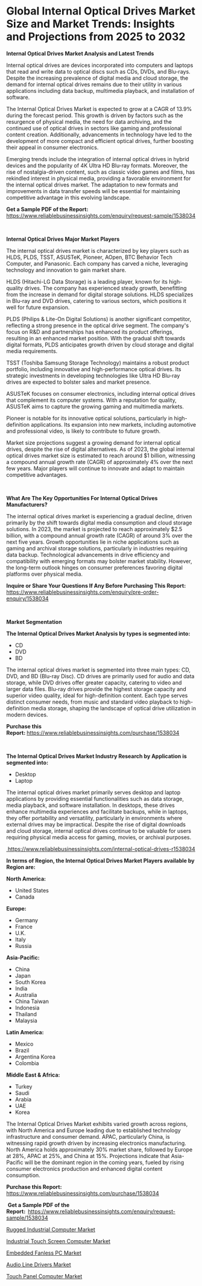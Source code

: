 <p><h1>Global Internal Optical Drives Market Size and Market Trends: Insights and Projections from 2025 to 2032</h1></p><p><strong>Internal Optical Drives Market Analysis and Latest Trends</strong></p>
<p><p>Internal optical drives are devices incorporated into computers and laptops that read and write data to optical discs such as CDs, DVDs, and Blu-rays. Despite the increasing prevalence of digital media and cloud storage, the demand for internal optical drives remains due to their utility in various applications including data backup, multimedia playback, and installation of software.</p><p>The Internal Optical Drives Market is expected to grow at a CAGR of 13.9% during the forecast period. This growth is driven by factors such as the resurgence of physical media, the need for data archiving, and the continued use of optical drives in sectors like gaming and professional content creation. Additionally, advancements in technology have led to the development of more compact and efficient optical drives, further boosting their appeal in consumer electronics.</p><p>Emerging trends include the integration of internal optical drives in hybrid devices and the popularity of 4K Ultra HD Blu-ray formats. Moreover, the rise of nostalgia-driven content, such as classic video games and films, has rekindled interest in physical media, providing a favorable environment for the internal optical drives market. The adaptation to new formats and improvements in data transfer speeds will be essential for maintaining competitive advantage in this evolving landscape.</p></p>
<p><strong>Get a Sample PDF of the Report:&nbsp;</strong> <a href="https://www.reliablebusinessinsights.com/enquiry/request-sample/1538034?utm_campaign=1138&utm_medium=2&utm_source=Github&utm_content=ia&utm_term=11022025&utm_id=internal-optical-drives">https://www.reliablebusinessinsights.com/enquiry/request-sample/1538034</a></p>
<p>&nbsp;</p>
<p><strong>Internal Optical Drives Major Market Players</strong></p>
<p><p>The internal optical drives market is characterized by key players such as HLDS, PLDS, TSST, ASUSTeK, Pioneer, AOpen, BTC Behavior Tech Computer, and Panasonic. Each company has carved a niche, leveraging technology and innovation to gain market share.</p><p>HLDS (Hitachi-LG Data Storage) is a leading player, known for its high-quality drives. The company has experienced steady growth, benefitting from the increase in demand for digital storage solutions. HLDS specializes in Blu-ray and DVD drives, catering to various sectors, which positions it well for future expansion.</p><p>PLDS (Philips & Lite-On Digital Solutions) is another significant competitor, reflecting a strong presence in the optical drive segment. The company's focus on R&D and partnerships has enhanced its product offerings, resulting in an enhanced market position. With the gradual shift towards digital formats, PLDS anticipates growth driven by cloud storage and digital media requirements.</p><p>TSST (Toshiba Samsung Storage Technology) maintains a robust product portfolio, including innovative and high-performance optical drives. Its strategic investments in developing technologies like Ultra HD Blu-ray drives are expected to bolster sales and market presence.</p><p>ASUSTeK focuses on consumer electronics, including internal optical drives that complement its computer systems. With a reputation for quality, ASUSTeK aims to capture the growing gaming and multimedia markets.</p><p>Pioneer is notable for its innovative optical solutions, particularly in high-definition applications. Its expansion into new markets, including automotive and professional video, is likely to contribute to future growth.</p><p>Market size projections suggest a growing demand for internal optical drives, despite the rise of digital alternatives. As of 2023, the global internal optical drives market size is estimated to reach around $1 billion, witnessing a compound annual growth rate (CAGR) of approximately 4% over the next few years. Major players will continue to innovate and adapt to maintain competitive advantages.</p></p>
<p>&nbsp;</p>
<p><strong>What Are The Key Opportunities For Internal Optical Drives Manufacturers?</strong></p>
<p><p>The internal optical drives market is experiencing a gradual decline, driven primarily by the shift towards digital media consumption and cloud storage solutions. In 2023, the market is projected to reach approximately $2.5 billion, with a compound annual growth rate (CAGR) of around 3% over the next five years. Growth opportunities lie in niche applications such as gaming and archival storage solutions, particularly in industries requiring data backup. Technological advancements in drive efficiency and compatibility with emerging formats may bolster market stability. However, the long-term outlook hinges on consumer preferences favoring digital platforms over physical media.</p></p>
<p><strong>Inquire or Share Your Questions If Any Before Purchasing This Report:</strong> <a href="https://www.reliablebusinessinsights.com/enquiry/pre-order-enquiry/1538034?utm_campaign=1138&utm_medium=2&utm_source=Github&utm_content=ia&utm_term=11022025&utm_id=internal-optical-drives">https://www.reliablebusinessinsights.com/enquiry/pre-order-enquiry/1538034</a></p>
<p>&nbsp;</p>
<p><strong>Market Segmentation</strong></p>
<p><strong>The Internal Optical Drives Market Analysis by types is segmented into:</strong></p>
<p><ul><li>CD</li><li>DVD</li><li>BD</li></ul></p>
<p><p>The internal optical drives market is segmented into three main types: CD, DVD, and BD (Blu-ray Disc). CD drives are primarily used for audio and data storage, while DVD drives offer greater capacity, catering to video and larger data files. Blu-ray drives provide the highest storage capacity and superior video quality, ideal for high-definition content. Each type serves distinct consumer needs, from music and standard video playback to high-definition media storage, shaping the landscape of optical drive utilization in modern devices.</p></p>
<p><strong>Purchase this Report:&nbsp;</strong><a href="https://www.reliablebusinessinsights.com/purchase/1538034?utm_campaign=1138&utm_medium=2&utm_source=Github&utm_content=ia&utm_term=11022025&utm_id=internal-optical-drives">https://www.reliablebusinessinsights.com/purchase/1538034</a></p>
<p>&nbsp;</p>
<p><strong>The Internal Optical Drives Market Industry Research by Application is segmented into:</strong></p>
<p><ul><li>Desktop</li><li>Laptop</li></ul></p>
<p><p>The internal optical drives market primarily serves desktop and laptop applications by providing essential functionalities such as data storage, media playback, and software installation. In desktops, these drives enhance multimedia experiences and facilitate backups, while in laptops, they offer portability and versatility, particularly in environments where external drives may be impractical. Despite the rise of digital downloads and cloud storage, internal optical drives continue to be valuable for users requiring physical media access for gaming, movies, or archival purposes.</p></p>
<p><a href="https://www.reliablebusinessinsights.com/internal-optical-drives-r1538034?utm_campaign=1138&utm_medium=2&utm_source=Github&utm_content=ia&utm_term=11022025&utm_id=internal-optical-drives">&nbsp;https://www.reliablebusinessinsights.com/internal-optical-drives-r1538034</a></p>
<p><strong>In terms of Region, the Internal Optical Drives Market Players available by Region are:</strong></p>
<p>
    <p> <strong> North America: </strong>
        <ul>
            <li>United States</li>
            <li>Canada</li>
        </ul>
        </p> 
    <p> <strong> Europe: </strong>
        <ul>
            <li>Germany</li>
            <li>France</li>
            <li>U.K.</li>
            <li>Italy</li>
            <li>Russia</li>
        </ul>
        </p> 
    <p> <strong> Asia-Pacific: </strong>
        <ul>
            <li>China</li>
            <li>Japan</li>
            <li>South Korea</li>
            <li>India</li>
            <li>Australia</li>
            <li>China Taiwan</li>
            <li>Indonesia</li>
            <li>Thailand</li>
            <li>Malaysia</li>
        </ul>
        </p> 
    <p> <strong> Latin America: </strong>
        <ul>
            <li>Mexico</li>
            <li>Brazil</li>
            <li>Argentina Korea</li>
            <li>Colombia</li>
        </ul>
        </p> 
    <p> <strong> Middle East & Africa: </strong>
        <ul>
            <li>Turkey</li>
            <li>Saudi</li>
            <li>Arabia</li>
            <li>UAE</li>
            <li>Korea</li>
        </ul>
    </p>
    </p>
<p><p>The Internal Optical Drives Market exhibits varied growth across regions, with North America and Europe leading due to established technology infrastructure and consumer demand. APAC, particularly China, is witnessing rapid growth driven by increasing electronics manufacturing. North America holds approximately 30% market share, followed by Europe at 28%, APAC at 25%, and China at 15%. Projections indicate that Asia-Pacific will be the dominant region in the coming years, fueled by rising consumer electronics production and enhanced digital content consumption.</p></p>
<p><strong>Purchase this Report: </strong><a href="https://www.reliablebusinessinsights.com/purchase/1538034?utm_campaign=1138&utm_medium=2&utm_source=Github&utm_content=ia&utm_term=11022025&utm_id=internal-optical-drives">https://www.reliablebusinessinsights.com/purchase/1538034</a></p>
<p>&nbsp;<strong>Get a Sample PDF of the Report:&nbsp;&nbsp;</strong><a href="https://www.reliablebusinessinsights.com/enquiry/request-sample/1538034?utm_campaign=1138&utm_medium=2&utm_source=Github&utm_content=ia&utm_term=11022025&utm_id=internal-optical-drives">https://www.reliablebusinessinsights.com/enquiry/request-sample/1538034</a></p>
<p><strong></strong></p>
<p><p><a href="https://github.com/guleealhani/Market-Research-Report-List-1/blob/main/rugged-industrial-computer-market.md?utm_campaign=1138&utm_medium=2&utm_source=Github&utm_content=ia&utm_term=11022025&utm_id=internal-optical-drives">Rugged Industrial Computer Market</a></p><p><a href="https://github.com/olaffmeagon/Market-Research-Report-List-1/blob/main/industrial-touch-screen-computer-market.md?utm_campaign=1138&utm_medium=2&utm_source=Github&utm_content=ia&utm_term=11022025&utm_id=internal-optical-drives">Industrial Touch Screen Computer Market</a></p><p><a href="https://github.com/khanyearimse/Market-Research-Report-List-1/blob/main/embedded-fanless-pc-market.md?utm_campaign=1138&utm_medium=2&utm_source=Github&utm_content=ia&utm_term=11022025&utm_id=internal-optical-drives">Embedded Fanless PC Market</a></p><p><a href="https://github.com/leehihkl/Market-Research-Report-List-1/blob/main/audio-line-drivers-market.md?utm_campaign=1138&utm_medium=2&utm_source=Github&utm_content=ia&utm_term=11022025&utm_id=internal-optical-drives">Audio Line Drivers Market</a></p><p><a href="https://github.com/palejsaafuu/Market-Research-Report-List-1/blob/main/touch-panel-computer-market.md?utm_campaign=1138&utm_medium=2&utm_source=Github&utm_content=ia&utm_term=11022025&utm_id=internal-optical-drives">Touch Panel Computer Market</a></p></p>
